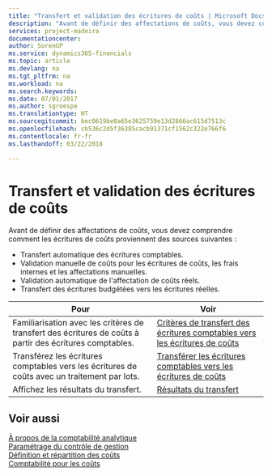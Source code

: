 ```yaml
---
title: "Transfert et validation des écritures de coûts | Microsoft Docs"
description: "Avant de définir des affectations de coûts, vous devez comprendre d'où proviennent les écritures de coûts."
services: project-madeira
documentationcenter: 
author: SorenGP
ms.service: dynamics365-financials
ms.topic: article
ms.devlang: na
ms.tgt_pltfrm: na
ms.workload: na
ms.search.keywords: 
ms.date: 07/01/2017
ms.author: sgroespe
ms.translationtype: HT
ms.sourcegitcommit: bec0619be0a65e3625759e13d2866ac615d7513c
ms.openlocfilehash: cb536c2d5f36385cacb91371cf1562c322e766f6
ms.contentlocale: fr-fr
ms.lasthandoff: 03/22/2018

---
```

# <a name="transferring-and-posting-cost-entries"></a>Transfert et validation des écritures de coûts
Avant de définir des affectations de coûts, vous devez comprendre comment les écritures de coûts proviennent des sources suivantes :  

-   Transfert automatique des écritures comptables.  
-   Validation manuelle de coûts pour les écritures de coûts, les frais internes et les affectations manuelles.  
-   Validation automatique de l'affectation de coûts réels.  
-   Transfert des écritures budgétées vers les écritures réelles.  

|**Pour**|**Voir**|  
|------------|-------------|  
|Familiarisation avec les critères de transfert des écritures de coûts à partir des écritures comptables.|[Critères de transfert des écritures comptables vers les écritures de coûts](finance-criteria-for-transferring-general-ledger-entries-to-cost-entries.md)|  
|Transférez les écritures comptables vers les écritures de coûts avec un traitement par lots.|[Transférer les écritures comptables vers les écritures de coûts](finance-how-to-transfer-general-ledger-entries-to-cost-entries.md)|  
|Affichez les résultats du transfert.|[Résultats du transfert](finance-results-of-the-transfer.md)|  

## <a name="see-also"></a>Voir aussi  
 [À propos de la comptabilité analytique](finance-about-cost-accounting.md)   
 [Paramétrage du contrôle de gestion](finance-set-up-cost-accounting.md)   
 [Définition et répartition des coûts](finance-define-and-allocate-costs.md)   
 [Comptabilité pour les coûts](finance-manage-cost-accounting.md)

